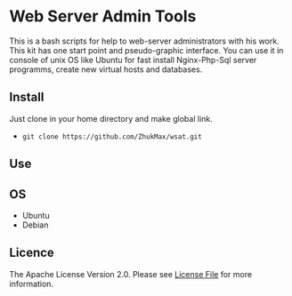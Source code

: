 # Web Server Admin Tools
This is a bash scripts for help to web-server administrators with his work. This kit has one start point and pseudo-graphic interface.
You can use it in console of unix OS like Ubuntu for fast install Nginx-Php-Sql server programms, create new virtual hosts and databases.

## Install
Just clone in your home directory and make global link.
* `git clone https://github.com/ZhukMax/wsat.git`

## Use

## OS
* Ubuntu
* Debian

## Licence

The Apache License Version 2.0. Please see [License File](license.md) for more information.